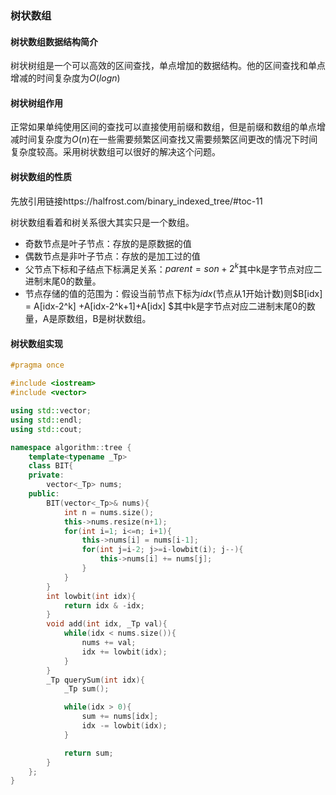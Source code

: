 ### 树状数组

#### 树状数组数据结构简介

树状树组是一个可以高效的区间查找，单点增加的数据结构。他的区间查找和单点增减的时间复杂度为$O(log n)$

#### 树状树组作用

正常如果单纯使用区间的查找可以直接使用前缀和数组，但是前缀和数组的单点增减时间复杂度为$O(n)$在一些需要频繁区间查找又需要频繁区间更改的情况下时间复杂度较高。采用树状数组可以很好的解决这个问题。

#### 树状数组的性质

先放引用链接https://halfrost.com/binary_indexed_tree/#toc-11

树状数组看着和树关系很大其实只是一个数组。

* 奇数节点是叶子节点：存放的是原数据的值
* 偶数节点是非叶子节点：存放的是加工过的值
* 父节点下标和子结点下标满足关系：$parent=son+2^k$其中k是字节点对应二进制末尾0的数量。
* 节点存储的值的范围为：假设当前节点下标为$idx$(节点从1开始计数)则$B[idx] = A[idx-2^k] +A[idx-2^k+1]+A[idx] $其中k是字节点对应二进制末尾0的数量，A是原数组，B是树状数组。

#### 树状数组实现

~~~c++
#pragma once

#include <iostream>
#include <vector>

using std::vector;
using std::endl;
using std::cout;

namespace algorithm::tree {
    template<typename _Tp>
    class BIT{
    private:
        vector<_Tp> nums;
    public:
        BIT(vector<_Tp>& nums){
            int n = nums.size();
            this->nums.resize(n+1);
            for(int i=1; i<=n; i+1){
                this->nums[i] = nums[i-1];
                for(int j=i-2; j>=i-lowbit(i); j--){
                    this->nums[i] += nums[j];
                }
            }
        }
        int lowbit(int idx){
            return idx & -idx;
        }
        void add(int idx, _Tp val){
            while(idx < nums.size()){
                nums += val;
                idx += lowbit(idx);
            }
        }
        _Tp querySum(int idx){
            _Tp sum();

            while(idx > 0){
                sum += nums[idx];
                idx -= lowbit(idx);
            }

            return sum;
        }
    };
}
~~~


